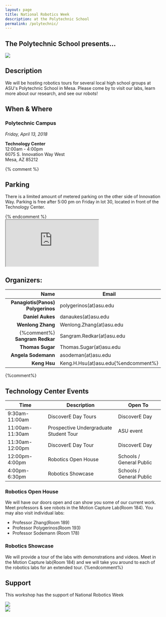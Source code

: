 ```yaml
---
layout: page
title: National Robotics Week
description: at the Polytechnic School
permalink: /polytechnic/
---
```

## The Polytechnic School presents...
<img class="img-responsive center-block" src="{{site.base_path}}/assets/images/nrw-logo-2018-rgb.jpg">


## Description
We will be hosting robotics tours for several local high school groups at ASU's Polytechnic School in Mesa.  Please come by to visit our labs, learn more about our research, and see our robots!

<h2>When & Where</h2>
<div class="row">
<div class="col-md-4">
<h3>Polytechnic Campus</h3>
<p><em>Friday, April 13, 2018 </em> </p>
<p><strong>Technology Center</strong><br>
12:00am - 4:00pm<br>
6075 S. Innovation Way West<br>
Mesa, AZ 85212</p>

{% comment %}
<h2> Parking</h2>
<p>There is a limited amount of metered parking on the other side of Innovation Way.  Parking is free after 5:00 pm on Friday in lot 30, located in front of the Technology Center.</p>
{% endcomment %}

</div>
  <div class="col-md-8">
    <div class="embed-responsive embed-responsive-16by9">
      <iframe src="https://www.google.com/maps/embed?pb=!1m14!1m8!1m3!1d6669.04011062993!2d-111.680162!3d33.305217!3m2!1i1024!2i768!4f13.1!3m3!1m2!1s0x872bad9d1b447433%3A0x88bf5cceffea96fb!2sTechnology+Center%2C+6075%2C+Mesa%2C+AZ+85212!5e0!3m2!1sen!2sus!4v1452786769930" allowfullscreen></iframe>
    </div>
  </div>
</div>

## Organizers:

Name                              | Email
--------------------------------: | -------------------------
**Panagiotis(Panos) Polygerinos** | polygerinos(at)asu.edu
                 **Daniel Aukes** | danaukes(at)asu.edu
                **Wenlong Zhang** | Wenlong.Zhang(at)asu.edu
{%comment%}               **Sangram Redkar** | Sangram.Redkar(at)asu.edu
                 **Thomas Sugar** | Thomas.Sugar(at)asu.edu
              **Angela Sodemann** | asodeman(at)asu.edu
                      **Keng Hsu**| Keng.H.Hsu(at)asu.edu{%endcomment%}
{%comment%}
## Technology Center Events

| Time | Description | Open To
|-|-|-|
| 9:30am-11:00am | DiscoverE Day Tours | DiscoverE Day
| 11:00am-11:30am |  Prospective Undergraduate Student Tour | ASU event
| 11:30am-12:00pm |  DiscoverE Day Tour | DiscoverE Day
| 12:00pm-4:00pm |  Robotics Open House | Schools / General Public
| 4:00pm-6:30pm | Robotics Showcase  | Schools / General Public

### Robotics Open House

We will have our doors open and can show you some of our current work.  Meet professors & see robots in the Motion Capture Lab(Room 184).  You may also visit individual labs:

* Professor Zhang(Room 189)
* Professor Polygerinos(Room 193)
* Professor Sodemann (Room 178)

### Robotics Showcase

We will provide a tour of the labs with demonstrations and videos.  Meet in the Motion Capture lab(Room 184) and we will take you around to each of the robotics labs for an extended tour.
{%endcomment%}


## Support
This workshop has the support of National Robotics Week
<div class="row">
  <div class="col-md-5">
    <a href="https://engineering.asu.edu/">
      <img class="img-responsive" src="{{site.base_path}}/assets/images/fulton_logo.png">
    </a>
  </div>
  <div class="col-md-2">
  </div>
  <div class="col-md-5">
    <a href="http://www.nationalroboticsweek.org/Events?s=AZ">
      <img class="img-responsive" src="{{site.base_path}}/assets/images/nrw-logo-2018-rgb.jpg">
    </a>
  </div>
</div>
